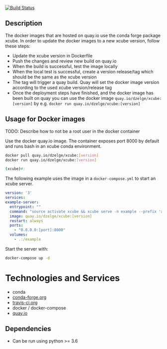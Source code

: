 [![Build Status](https://travis-ci.com/dcs4cop/xcube-docker.svg?branch=master)](https://travis-ci.com/dcs4cop/xcube-docker)

## Description

The docker images that are hosted on quay.io use the conda forge package xcube.
In order to update the docker images to a new xcube version, follow these steps:

- Update the xcube version in Dockerfile
- Push the changes and review new build on quay.io
- When the build is successful, test the image locally
- When the local test is successful, create a version release/tag which should be the same as the xcube version
- The tag will trigger a quay build. Quay will set the docker image version according to the used
  xcube version/release tag
- Once the deployment steps have finished, and the docker image has been built on quay
  you can use the docker image ```quay.io/dzelge/xcube:[version]``` by e.g.
  ```docker run quay.io/dzelge/xcube:[version]```


## Usage for Docker images

TODO: Describe how to not be a root user in the docker container

Use the docker quay.io image. The container exposes port 8000 by default and runs
bash in an xcube conda environment. 

```bash
docker pull quay.io/dzelge/xcube:[version]
docker run quay.io/dzelge/xcube:[version]

(xcube)#:
```

The following example uses the image in a ```docker-compose.yml``` to start
an xcube server. 

```yaml
version: '3'
services:
example-server:
  entrypoint: ""
  command: "source activate xcube && xcube serve -n example --prefix 'api/v1.dev' -p 8000 -v -u 30 -c /example/server-config.yml --traceperf"
  image: quay.io/dzelge/xcube:[version]
  restart: always
  ports:
    - "0.0.0.0:[port]:8000"
  volumes:
    - .:/example
```

Start the server with:

```bash
docker-compose up -d
```

# Technologies and Services

- conda
- [conda-forge.org](https://conda-forge.org/)
- [travis-ci.org](https://travis-ci.com/dcs4cop/xcube-conda) 
- docker / docker-compose
- [quay.io](https://quay.io/repository/dzelge/xcube)

## Dependencies

- Can be run using python >= 3.6




